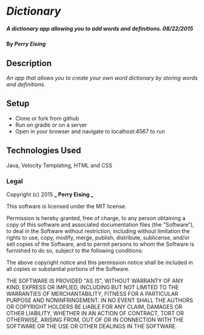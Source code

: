 # _Dictionary_

##### _A dictionary app allowing you to add words and definitions.  08/22/2015_

#### By _**Perry Eising**_

## Description

_An app that allows you to create your own word dictionary by storing words and definitions._

## Setup

* Clone or fork from github
* Run on gradle or on a server
* Open in your browser and navigate to localhost:4567 to run


## Technologies Used

Java, Velocity Templating, HTML and CSS

### Legal

Copyright (c) 2015 **_ Perry Eising _**

This software is licensed under the MIT license.

Permission is hereby granted, free of charge, to any person obtaining a copy
of this software and associated documentation files (the "Software"), to deal
in the Software without restriction, including without limitation the rights
to use, copy, modify, merge, publish, distribute, sublicense, and/or sell
copies of the Software, and to permit persons to whom the Software is
furnished to do so, subject to the following conditions:

The above copyright notice and this permission notice shall be included in
all copies or substantial portions of the Software.

THE SOFTWARE IS PROVIDED "AS IS", WITHOUT WARRANTY OF ANY KIND, EXPRESS OR
IMPLIED, INCLUDING BUT NOT LIMITED TO THE WARRANTIES OF MERCHANTABILITY,
FITNESS FOR A PARTICULAR PURPOSE AND NONINFRINGEMENT. IN NO EVENT SHALL THE
AUTHORS OR COPYRIGHT HOLDERS BE LIABLE FOR ANY CLAIM, DAMAGES OR OTHER
LIABILITY, WHETHER IN AN ACTION OF CONTRACT, TORT OR OTHERWISE, ARISING FROM,
OUT OF OR IN CONNECTION WITH THE SOFTWARE OR THE USE OR OTHER DEALINGS IN
THE SOFTWARE.
